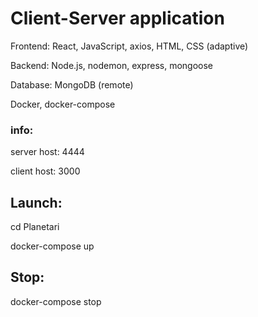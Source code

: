 # Client-Server application
Frontend: React, JavaScript, axios, HTML, CSS (adaptive) 

Backend: Node.js, nodemon, express, mongoose

Database: MongoDB (remote)

Docker, docker-compose

### info: 
server host: 4444

client host: 3000


## Launch:

cd Planetari

docker-compose up

## Stop:

docker-compose stop
